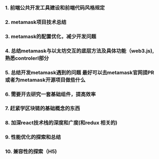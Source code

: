### 1.  前端公共开发工具建设和前端代码风格规定

### 2.  metamask项目技术总结

### 3.  metamask的配置优化，减少开发问题

### 4.  总结metamask与以太坊交互的底层方法及具体功能（web3.js),熟悉controlerl部分

### 5.  总结开发metamask遇到的问题  最好可以去metamask官网提PR 或者为metamask开源项目做些什么

### 6.  需要开去研究一套基础组件，提高效率

### 7.  赶紧学区块链的基础概念的东西

### 8.  加深react技术栈的深度和广度(和redux 相关的)

### 9.  性能优化的探索和总结

### 10.  兼容性的探索（H5)
